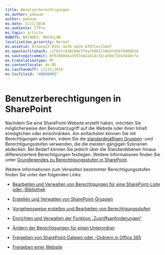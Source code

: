 ```yaml
---
title: Benutzerberechtigungen
ms.author: pebaum
author: pebaum
ms.date: 5/21/2018
ms.audience: ITPro
ms.topic: article
ROBOTS: NOINDEX, NOFOLLOW
localization_priority: Normal
ms.assetid: 67aaea23-025c-4af6-a826-bf97cec216ef
ms.openlocfilehash: c176d7c838109e7f6a75043716e9f45079909b50
ms.sourcegitcommit: 0f0186044a3597e42ad14c32ca58e7224344dcfa
ms.translationtype: MT
ms.contentlocale: de-DE
ms.lasthandoff: 12/15/2019
ms.locfileid: "40050992"
---
```

# <a name="user-permissions-in-sharepoint"></a>Benutzerberechtigungen in SharePoint

Nachdem Sie eine SharePoint-Website erstellt haben, möchten Sie möglicherweise den Benutzerzugriff auf die Website oder ihren Inhalt ermöglichen oder einschränken. Am einfachsten können Sie mit Berechtigungen arbeiten, indem Sie die [standardmäßigen Gruppen](https://docs.microsoft.com/sharepoint/default-sharepoint-groups) -und Berechtigungsstufen verwenden, die die meisten gängigen Szenarien abdecken. Bei Bedarf können Sie jedoch über die Standardebenen hinaus differenziertere Berechtigungen festlegen. Weitere Informationen finden Sie unter [Grundlegendes zu Berechtigungsstufen in SharePoint](https://docs.microsoft.com/sharepoint/understanding-permission-levels).

Weitere Informationen zum Verwalten bestimmter Berechtigungsstufen finden Sie unter den folgenden Links:

- [Bearbeiten und Verwalten von Berechtigungen für eine SharePoint-Liste oder -Bibliothek](https://support.office.com/article/customize-permissions-for-a-sharepoint-list-or-library-02d770f3-59eb-4910-a608-5f84cc297782)

- [Erstellen und Verwalten von SharePoint-Gruppen](https://docs.microsoft.com/sharepoint/customize-sharepoint-site-permissions)

- [Vorgehensweise erstellen und Bearbeiten von Berechtigungsstufen](https://docs.microsoft.com/sharepoint/how-to-create-and-edit-permission-levels)

- [Einrichten und Verwalten der Funktion „Zugriffsanforderungen“](https://support.office.com/article/set-up-and-manage-access-requests-94b26e0b-2822-49d4-929a-8455698654b3)

- [Ändern der Berechtigungen für einen Unterordner](https://support.office.com/article/change-the-permissions-on-a-subfolder-5427bd7c-f20a-4f75-8cf2-5359dd45a1a6)

- [Freigeben von SharePoint-Dateien oder -Ordnern in Office 365](https://support.office.com/article/share-sharepoint-files-or-folders-1fe37332-0f9a-4719-970e-d2578da4941c)

- [Freigeben einer Website](https://support.office.com/article/share-a-site-958771a8-d041-4eb8-b51c-afea2eae3658)
